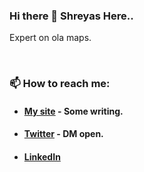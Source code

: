 ### Hi there 👋 Shreyas Here..

Expert on ola maps.

<br />

### 📫 How to reach me:
 - #### [My site](https://personal-site-shreyaspapi.vercel.app) - Some writing.
 - #### [Twitter](https://twitter.com/spapinwar) - DM open.
 - #### [LinkedIn](https://www.linkedin.com/in/shreyaspapi)

